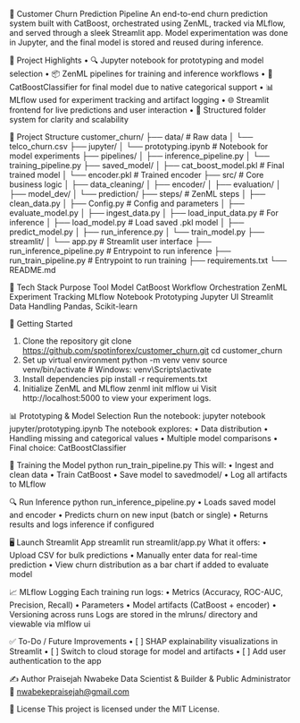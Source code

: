 💼 Customer Churn Prediction Pipeline
An end-to-end churn prediction system built with CatBoost, orchestrated using ZenML, tracked via MLflow, and served through a sleek Streamlit app. Model experimentation was done in Jupyter, and the final model is stored and reused during inference.
 
🧠 Project Highlights
•	🔍 Jupyter notebook for prototyping and model selection
•	📦 ZenML pipelines for training and inference workflows
•	🧮 CatBoostClassifier for final model due to native categorical support
•	📊 MLflow used for experiment tracking and artifact logging
•	🌐 Streamlit frontend for live predictions and user interaction
•	📁 Structured folder system for clarity and scalability
 
📁 Project Structure
customer_churn/
├── data/                        # Raw data
│   └── telco_churn.csv
├── jupyter/
│   └── prototyping.ipynb        # Notebook for model experiments
├── pipelines/
│   ├── inference_pipeline.py
│   └── training_pipeline.py
├── saved_model/
│   ├── cat_boost_model.pkl      # Final trained model
│   └── encoder.pkl              # Trained encoder
├── src/                         # Core business logic
│   ├── data_cleaning/
│   ├── encoder/
│   ├── evaluation/
│   ├── model_dev/
│   └── prediction/
├── steps/                       # ZenML steps
│   ├── clean_data.py
│   ├── Config.py                # Config and parameters
│   ├── evaluate_model.py
│   ├── ingest_data.py
│   ├── load_input_data.py       # For inference
│   ├── load_model.py            # Load saved .pkl model
│   ├── predict_model.py
│   ├── run_inference.py
│   └── train_model.py
├── streamlit/
│   └── app.py                   # Streamlit user interface
├── run_inference_pipeline.py    # Entrypoint to run inference
├── run_train_pipeline.py        # Entrypoint to run training
├── requirements.txt
└── README.md
 
🧰 Tech Stack
Purpose	Tool
Model	       CatBoost
Workflow Orchestration	       ZenML
Experiment Tracking	       MLflow
Notebook Prototyping	       Jupyter
UI	       Streamlit
Data Handling	      Pandas, Scikit-learn
 
🔧 Getting Started
1. Clone the repository
git clone https://github.com/spotinforex/customer_churn.git
cd customer_churn
2. Set up virtual environment
python -m venv venv
source venv/bin/activate  # Windows: venv\Scripts\activate
3. Install dependencies
pip install -r requirements.txt
4. Initialize ZenML and MLflow
zenml init
mlflow ui
Visit http://localhost:5000 to view your experiment logs.
 
📊 Prototyping & Model Selection
Run the notebook:
jupyter notebook jupyter/prototyping.ipynb
The notebook explores:
•	Data distribution
•	Handling missing and categorical values
•	Multiple model comparisons
•	Final choice: CatBoostClassifier
 
🧪 Training the Model
python run_train_pipeline.py
This will:
•	Ingest and clean data
•	Train CatBoost
•	Save model to savedmodel/
•	Log all artifacts to MLflow
 
🔍 Run Inference
python run_inference_pipeline.py
•	Loads saved model and encoder
•	Predicts churn on new input (batch or single)
•	Returns results and logs inference if configured
 
🖥️ Launch Streamlit App
streamlit run streamlit/app.py
What it offers:
•	Upload CSV for bulk predictions
•	Manually enter data for real-time prediction
•	View churn distribution as a bar chart if added to evaluate model
 
📈 MLflow Logging
Each training run logs:
•	Metrics (Accuracy, ROC-AUC, Precision, Recall)
•	Parameters
•	Model artifacts (CatBoost + encoder)
•	Versioning across runs
Logs are stored in the mlruns/ directory and viewable via mlflow ui
 
✅ To-Do / Future Improvements
•	[ ] SHAP explainability visualizations in Streamlit
•	[ ] Switch to cloud storage for model and artifacts
•	[ ] Add user authentication to the app
 
✍️ Author
Praisejah Nwabeke
Data Scientist & Builder & Public Administrator
📧 nwabekepraisejah@gmail.com
 
📜 License
This project is licensed under the MIT License.